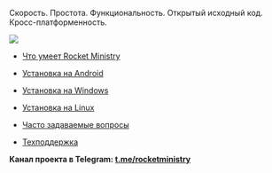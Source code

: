 Скорость. Простота. Функциональность. Открытый исходный код. Кросс-платформенность. 

![](https://blogger.googleusercontent.com/img/b/R29vZ2xl/AVvXsEhvgh-91HxTfDBmc1H2_LEkNExTBqzz-KK7PP7IunNSK5--j7JiTyHTVX7Il_n9vJh_jY4ub40BLVAfY-W0OBIXPtWwwB0MEQTpuQcrIFiqNVKWdjo0_GTe97QFQ4P7cDCrIFar8K7_A-cSUM3tB4idJrMJrfRwPbnB5u8qamOyR9W61TSxDcxFnxDV/s767/android+windows-collage.png)

* [Что умеет Rocket Ministry](https://github.com/antorix/Rocket-Ministry/wiki#возможности-программы)

* [Установка на Android](https://github.com/antorix/Rocket-Ministry/wiki#android)
 
* [Установка на Windows](https://github.com/antorix/Rocket-Ministry/wiki#windows)
 
* [Установка на Linux](https://github.com/antorix/Rocket-Ministry/wiki#linux)
 
* [Часто задаваемые вопросы](https://github.com/antorix/Rocket-Ministry/wiki#часто-задаваемые-вопросы)
 
* [Техподдержка](https://github.com/antorix/Rocket-Ministry/wiki#обратная-связь)

**Канал проекта в Telegram: [t.me/rocketministry](https://t.me/rocketministry)**
